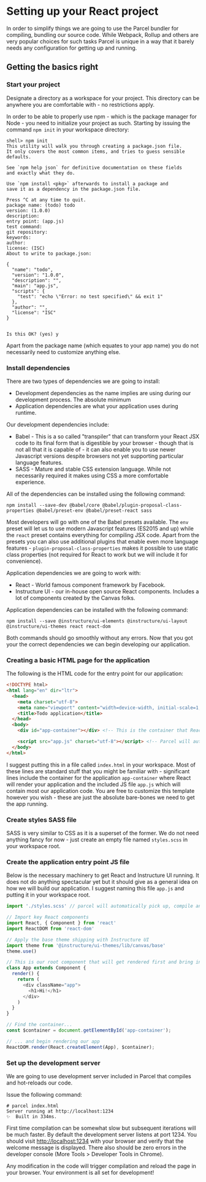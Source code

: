 # Setting up your React project

In order to simplify things we are going to use the Parcel bundler for compiling, bundling our source code. While Webpack, Rollup and others are very popular choices for such tasks Parcel is unique in a way that it barely needs any configuration for getting up and running.

## Getting the basics right

### Start your project

Designate a directory as a workspace for your project. This directory can be anywhere you are comfortable with - no restrictions apply.

In order to be able to properly use npm - which is the package manager for Node - you need to initialize your project as such. Starting by issuing the command ```npm init``` in your workspace directory:

```shell
shell> npm init
This utility will walk you through creating a package.json file.
It only covers the most common items, and tries to guess sensible defaults.

See `npm help json` for definitive documentation on these fields
and exactly what they do.

Use `npm install <pkg>` afterwards to install a package and
save it as a dependency in the package.json file.

Press ^C at any time to quit.
package name: (todo) todo
version: (1.0.0)
description:
entry point: (app.js)
test command:
git repository:
keywords:
author:
license: (ISC)
About to write to package.json:

{
  "name": "todo",
  "version": "1.0.0",
  "description": "",
  "main": "app.js",
  "scripts": {
    "test": "echo \"Error: no test specified\" && exit 1"
  },
  "author": "",
  "license": "ISC"
}


Is this OK? (yes) y
```

Apart from the package name (which equates to your app name) you do not necessarily need to customize anything else.

### Install dependencies

There are two types of dependencies we are going to install:

* Development dependencies as the name implies are using during our development process. The absolute minimum 
* Application dependencies are what your application uses during runtime.

Our development dependencies include:

* Babel - This is a so called "transpiler" that can transform your React JSX code to its final form that is digestible by your browser - though that is not all that it is capable of - it can also enable you to use newer Javascript versions despite browsers not yet supporting particular language features. 
* SASS - Mature and stable CSS extension language. While not necessarily required it makes using CSS a more comfortable experience.

All of the dependencies can be installed using the following command:

```
npm install --save-dev @babel/core @babel/plugin-proposal-class-properties @babel/preset-env @babel/preset-react sass
```

Most developers will go with one of the Babel presets available. The ```env``` preset will let us to use modern Javascript features (ES2015 and up) while the ```react``` preset contains everything for compiling JSX code. Apart from the presets you can also use additional plugins that enable even more language features - ```plugin-proposal-class-properties``` makes it possible to use static class properties (not required for React to work but we will include it for convenience).

Application dependencies we are going to work with:

* React - World famous component framework by Facebook.
* Instructure UI - our in-house open source React components. Includes a lot of components created by the Canvas folks. 

Application dependencies can be installed with the following command:

```
npm install --save @instructure/ui-elements @instructure/ui-layout @instructure/ui-themes react react-dom
```

Both commands should go smoothly without any errors. Now that you got your the correct dependencies we can begin developing our application.

### Creating a basic HTML page for the application

The following is the HTML code for the entry point for our application:

```html
<!DOCTYPE html>
<html lang="en" dir="ltr">
  <head>
    <meta charset="utf-8">
    <meta name="viewport" content="width=device-width, initial-scale=1, shrink-to-fit=no">
    <title>Todo application</title>
  </head>
  <body>
    <div id="app-container"></div> <!-- This is the container that React uses to render our application -->

    <script src="app.js" charset="utf-8"></script> <!-- Parcel will automatically pick up and compile this file. This is where most of our work will be done. -->
  </body>
</html>
```

I suggest putting this in a file called ```index.html``` in your workspace. Most of these lines are standard stuff that you might be familiar with - significant lines include the container for the application ```app-container``` where React will render your application and the included JS file ```app.js``` which will contain most our application code. You are free to customize this template however you wish - these are just the absolute bare-bones we need to get the app running.

### Create styles SASS file

SASS is very similar to CSS as it is a superset of the former. We do not need anything fancy for now - just create an empty file named `styles.scss` in your workspace root.

### Create the application entry point JS file

Below is the necessary machinery to get React and Instructure UI running. It does not do anything spectacular yet but it should give as a general idea on how we will build our application. I suggest naming this file `app.js` and putting it in your workspace root.

```javascript
import './styles.scss' // parcel will automatically pick up, compile and include this file

// Import key React components
import React, { Component } from 'react'
import ReactDOM from 'react-dom'

// Apply the base theme shipping with Instructure UI
import theme from '@instructure/ui-themes/lib/canvas/base'
theme.use()

// This is our root component that will get rendered first and bring in all the other components
class App extends Component {
  render() {
    return (
      <div className="app">
      	<h1>Hi!</h1>
      </div>
    )
  }
}

// Find the container...
const $container = document.getElementById('app-container');

// ... and begin rendering our app
ReactDOM.render(React.createElement(App), $container);
```

### Set up the development server

We are going to use development server included in Parcel that compiles and hot-reloads our code. 

Issue the following command:

```shell
# parcel index.html
Server running at http://localhost:1234
✨  Built in 334ms.
```

First time compilation can be somewhat slow but subsequent iterations will be much faster. By default the development server listens at port 1234. You should visit [http://localhost:1234](http://localhost:1234) with your browser and verify that the welcome message is displayed. There also should be zero errors in the developer console (More Tools > Developer Tools in Chrome). 

Any modification in the code will trigger compilation and reload the page in your browser. Your environment is all set for development!
